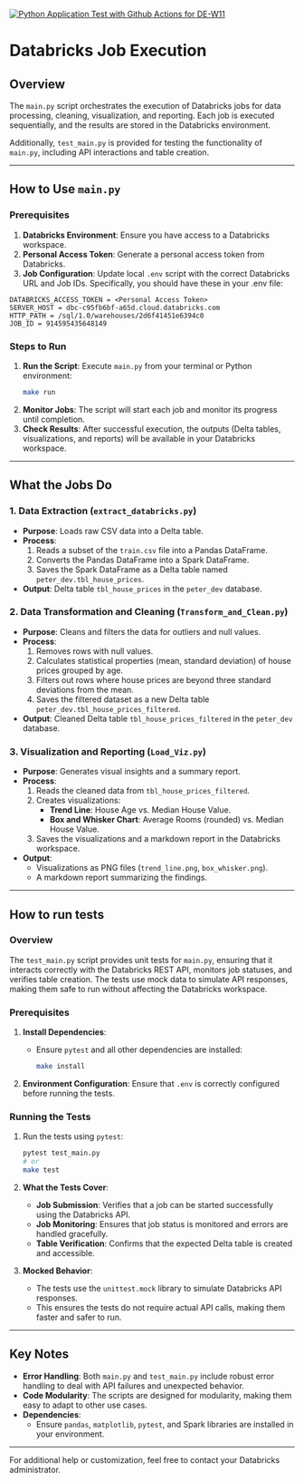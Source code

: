 [![Python Application Test with Github Actions for DE-W11](https://github.com/cpyang123/DE-W11/actions/workflows/test.yml/badge.svg)](https://github.com/cpyang123/DE-W11/actions/workflows/test.yml)

#  Databricks Job Execution

## Overview
The `main.py` script orchestrates the execution of Databricks jobs for data processing, cleaning, visualization, and reporting. Each job is executed sequentially, and the results are stored in the Databricks environment.

Additionally, `test_main.py` is provided for testing the functionality of `main.py`, including API interactions and table creation.

---

## How to Use `main.py`

### Prerequisites
1. **Databricks Environment**: Ensure you have access to a Databricks workspace.
2. **Personal Access Token**: Generate a personal access token from Databricks.
3. **Job Configuration**: Update local `.env` script with the correct Databricks URL and Job IDs.
Specifically, you should have these in your .env file:

```{bash}
DATABRICKS_ACCESS_TOKEN = <Personal Access Token>
SERVER_HOST = dbc-c95fb6bf-a65d.cloud.databricks.com
HTTP_PATH = /sql/1.0/warehouses/2d6f41451e6394c0
JOB_ID = 914595435648149
```

### Steps to Run
1. **Run the Script**:
   Execute `main.py` from your terminal or Python environment:
   ```bash
   make run
   ```
2. **Monitor Jobs**:
   The script will start each job and monitor its progress until completion.
3. **Check Results**:
   After successful execution, the outputs (Delta tables, visualizations, and reports) will be available in your Databricks workspace.

---

## What the Jobs Do

### 1. **Data Extraction (`extract_databricks.py`)**
   - **Purpose**: Loads raw CSV data into a Delta table.
   - **Process**:
     1. Reads a subset of the `train.csv` file into a Pandas DataFrame.
     2. Converts the Pandas DataFrame into a Spark DataFrame.
     3. Saves the Spark DataFrame as a Delta table named `peter_dev.tbl_house_prices`.
   - **Output**: Delta table `tbl_house_prices` in the `peter_dev` database.

### 2. **Data Transformation and Cleaning (`Transform_and_Clean.py`)**
   - **Purpose**: Cleans and filters the data for outliers and null values.
   - **Process**:
     1. Removes rows with null values.
     2. Calculates statistical properties (mean, standard deviation) of house prices grouped by age.
     3. Filters out rows where house prices are beyond three standard deviations from the mean.
     4. Saves the filtered dataset as a new Delta table `peter_dev.tbl_house_prices_filtered`.
   - **Output**: Cleaned Delta table `tbl_house_prices_filtered` in the `peter_dev` database.

### 3. **Visualization and Reporting (`Load_Viz.py`)**
   - **Purpose**: Generates visual insights and a summary report.
   - **Process**:
     1. Reads the cleaned data from `tbl_house_prices_filtered`.
     2. Creates visualizations:
        - **Trend Line**: House Age vs. Median House Value.
        - **Box and Whisker Chart**: Average Rooms (rounded) vs. Median House Value.
     3. Saves the visualizations and a markdown report in the Databricks workspace.
   - **Output**:
     - Visualizations as PNG files (`trend_line.png`, `box_whisker.png`).
     - A markdown report summarizing the findings.

---

## How to run tests

### Overview
The `test_main.py` script provides unit tests for `main.py`, ensuring that it interacts correctly with the Databricks REST API, monitors job statuses, and verifies table creation. The tests use mock data to simulate API responses, making them safe to run without affecting the Databricks workspace.

### Prerequisites
1. **Install Dependencies**:
   - Ensure `pytest` and all other dependencies are installed:
     ```bash
     make install
     ```

2. **Environment Configuration**:
   Ensure that `.env` is correctly configured before running the tests.

### Running the Tests
1. Run the tests using `pytest`:
   ```bash
   pytest test_main.py
   # or 
   make test
   ```

2. **What the Tests Cover**:
   - **Job Submission**: Verifies that a job can be started successfully using the Databricks API.
   - **Job Monitoring**: Ensures that job status is monitored and errors are handled gracefully.
   - **Table Verification**: Confirms that the expected Delta table is created and accessible.

3. **Mocked Behavior**:
   - The tests use the `unittest.mock` library to simulate Databricks API responses.
   - This ensures the tests do not require actual API calls, making them faster and safer to run.

---

## Key Notes
- **Error Handling**: Both `main.py` and `test_main.py` include robust error handling to deal with API failures and unexpected behavior.
- **Code Modularity**: The scripts are designed for modularity, making them easy to adapt to other use cases.
- **Dependencies**:
  - Ensure `pandas`, `matplotlib`, `pytest`, and Spark libraries are installed in your environment.

---

For additional help or customization, feel free to contact your Databricks administrator.

